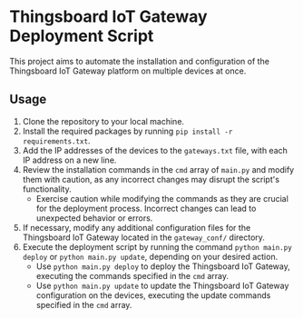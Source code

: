 # Thingsboard IoT Gateway Deployment Script

This project aims to automate the installation and configuration of the Thingsboard IoT Gateway platform on multiple devices at once.

## Usage

1. Clone the repository to your local machine.
2. Install the required packages by running `pip install -r requirements.txt`.
3. Add the IP addresses of the devices to the `gateways.txt` file, with each IP address on a new line.
4. Review the installation commands in the `cmd` array of `main.py` and modify them with caution, as any incorrect changes may disrupt the script's functionality.
   - Exercise caution while modifying the commands as they are crucial for the deployment process. Incorrect changes can lead to unexpected behavior or errors.
5. If necessary, modify any additional configuration files for the Thingsboard IoT Gateway located in the `gateway_conf/` directory.
6. Execute the deployment script by running the command `python main.py deploy` or `python main.py update`, depending on your desired action.
   - Use `python main.py deploy` to deploy the Thingsboard IoT Gateway, executing the commands specified in the `cmd` array.
   - Use `python main.py update` to update the Thingsboard IoT Gateway configuration on the devices, executing the update commands specified in the `cmd` array.
